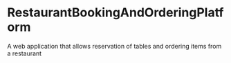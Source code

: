 # RestaurantBookingAndOrderingPlatform
A web application that allows reservation of tables and ordering items from a restaurant
